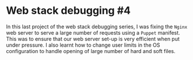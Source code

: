 # Web stack debugging #4
In this last project of the web stack debugging series, I was fixing the `Nginx` web server to serve a large number of requests using a `Puppet` manifest. This was to ensure that our web server set-up is very efficient when put under pressure.
I also learnt how to change user limits in the OS configuration to handle opening of large number of hard and soft files.
